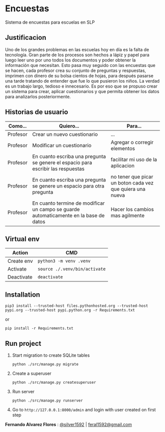 # Encuestas
Sistema de encuestas para escuelas en SLP

## Justificacion
Uno de los grandes problemas en las escuelas hoy en día es la falta de tecnología. Gran parte de los procesos son hechos a lápiz y papel para luego leer uno por uno todos los documentos y poder obtener la información que necesitan.  Esto pasa muy seguido con las encuestas que se hacen, cada profesor crea su conjunto de preguntas y respuestas, imprimen con dinero de su bolsa cientos de hojas, para después pasarse una tarde tratando de entender que fue lo que pusieron los niños. La verdad es un trabajo largo, tedioso e innecesario.
Es por eso que se propuso crear un sistema para crear, aplicar cuestionarios y que permita obtener los datos para analizarlos posteriormente.

## Historias de usuario
Como...|Quiero...|Para...
-------|--------|--------
Profesor|Crear un nuevo cuestionario|...
Profesor|Modificar un cuestionario|Agregar o corregir elementos
Profesor|En cuanto escriba una pregunta se genere el espacio para escribir las respuestas|facilitar mi uso de la aplicacion
Profesor|En cuanto escriba una pregunta se genere un espacio para otra pregunta|no tener que picar un boton cada vez que quiera una nueva
Profesor|En cuanto termine de modificar un campo se guarde automaticamente en la base de datos|Hacer los cambios mas agilmente

## Virtual env
Action |CMD
-------|--------
Create env| `python3 -m venv .venv`
Activate|`source ./.venv/bin/activate`
Deactivate|`deactivate`

## Installation
```
pip3 install --trusted-host files.pythonhosted.org --trusted-host pypi.org --trusted-host pypi.python.org -r Requirements.txt
```
or
```
pip install -r Requirements.txt
```

## Run project
1. Start migration to create SQLite tables
    ```
    python ./src/manage.py migrate
    ```
2. Create a superuser
   ```
   python ./src/manage.py createsuperuser
   ```
3. Run server
    ```
    python ./src/manage.py runserver
    ```
4. Go to `http://127.0.0.1:8000/admin` and login with user created on first step



**Fernando Alvarez Flores** :
[@silver1592](https://github.com/silver1592) |
feral1592@gmail.com
